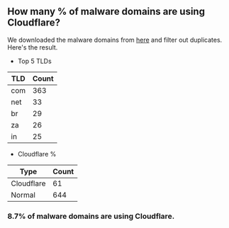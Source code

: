 ## How many % of malware domains are using Cloudflare?


We downloaded the malware domains from [here](https://urlhaus.abuse.ch) and filter out duplicates.
Here's the result.


[//]: # (start replacement)


- Top 5 TLDs

| TLD | Count |
| --- | --- |
| com | 363 |
| net | 33 |
| br | 29 |
| za | 26 |
| in | 25 |


- Cloudflare %

| Type | Count |
| --- | --- |
| Cloudflare | 61 |
| Normal | 644 |


### 8.7% of malware domains are using Cloudflare.